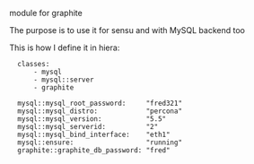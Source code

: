 module for graphite

The purpose is to use it for sensu and with MySQL backend too

This is how I define it in hiera:

      classes:
          - mysql
          - mysql::server
          - graphite

      mysql::mysql_root_password:     "fred321"
      mysql::mysql_distro:            "percona"
      mysql::mysql_version:           "5.5"
      mysql::mysql_serverid:          "2"
      mysql::mysql_bind_interface:    "eth1"
      mysql::ensure:                  "running"
      graphite::graphite_db_password: "fred"


